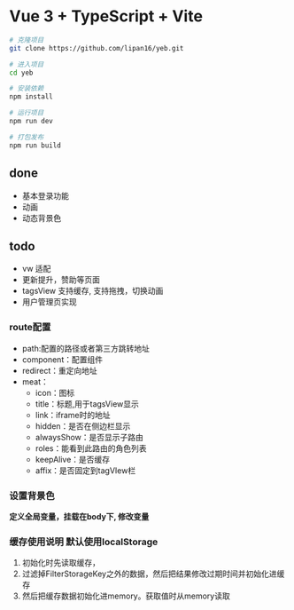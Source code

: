 # Vue 3 + TypeScript + Vite

```bash
# 克隆项目
git clone https://github.com/lipan16/yeb.git

# 进入项目
cd yeb

# 安装依赖
npm install

# 运行项目
npm run dev

# 打包发布
npm run build
```

## done
* 基本登录功能
* 动画
* 动态背景色

## todo
* vw 适配
* 更新提升，赞助等页面
* tagsView 支持缓存, 支持拖拽，切换动画
* 用户管理页实现

### route配置
* path:配置的路径或者第三方跳转地址
* component：配置组件
* redirect：重定向地址
* meat：
    * icon：图标
    * title：标题,用于tagsView显示
    * link：iframe时的地址
    * hidden：是否在侧边栏显示
    * alwaysShow：是否显示子路由
    * roles：能看到此路由的角色列表
    * keepAlive：是否缓存
    * affix：是否固定到tagVIew栏

### 设置背景色
**定义全局变量，挂载在body下, 修改变量**

### 缓存使用说明 默认使用localStorage
1. 初始化时先读取缓存，
2. 过滤掉FilterStorageKey之外的数据，然后把结果修改过期时间并初始化进缓存
3. 然后把缓存数据初始化进memory。获取值时从memory读取
